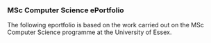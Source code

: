 ### MSc Computer Science ePortfolio 

The following eportfolio is based on the work carried out on the MSc Computer Science programme at the University of Essex.
